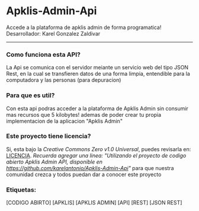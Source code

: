 # Apklis-Admin-Api
Accede a la plataforma de apklis admin de forma programatica! Desarrollador: Karel Gonzalez Zaldivar
***
### Como funciona esta API?
La Api se comunica con el servidor meiante un servicio web del tipo JSON Rest, en la cual se transfieren datos de una forma limpia, entendible para la computadora y las personas (para depuracion)
### Para que es util?
Con esta api podras acceder a la plataforma de Apklis Admin sin consumir mas recursos que 5 kilobytes! ademas de poder crear tu propia implementacion de la aplicacion "Apklis Admin"
### Este proyecto tiene licencia?
Si, esta bajo la *Creative Commons Zero v1.0 Universal*, puedes revisarla en: [LICENCIA](https://github.com/karelantonio/Apklis-Admin-Api/blob/main/LICENSE). *Recuerda agregar una linea: "Utilizando el proyecto de codigo abierto Apklis Admin API, disponible en https://github.com/karelantonio/Apklis-Admin-Api"* para que nuestra comunidad crezca y todos puedan dar a conocer este proyecto
### Etiquetas:
[CODIGO ABIRTO] [APKLIS] [APKLIS ADMIN] [API] [REST] [JSON REST]
